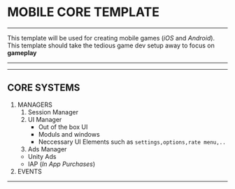 # MOBILE CORE TEMPLATE

---

This template will be used for creating mobile games (_iOS_ and _Android_).
This template should take the tedious game dev setup away to focus on **gameplay**

---

---

## CORE SYSTEMS

1. MANAGERS
   1. Session Manager
   2. UI Manager
      - Out of the box UI
      - Moduls and windows
      - Neccessary UI Elements such as `settings,options,rate menu,..`
   3. Ads Manager
   - Unity Ads
   - IAP (_In App Purchases_)
2. EVENTS

---
